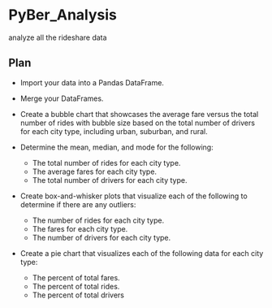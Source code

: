 # PyBer_Analysis
analyze all the rideshare data

## Plan 

- Import your data into a Pandas DataFrame.

- Merge your DataFrames.

- Create a bubble chart that showcases the average fare versus the total number of rides with bubble size based on the total number of drivers for each city type, including urban, suburban, and rural.

- Determine the mean, median, and mode for the following:
	- The total number of rides for each city type.
	- The average fares for each city type.
	- The total number of drivers for each city type.
- Create box-and-whisker plots that visualize each of the following to determine if there are any outliers:
	- The number of rides for each city type.
	- The fares for each city type.
	- The number of drivers for each city type.
- Create a pie chart that visualizes each of the following data for each city type:
	- The percent of total fares.
	- The percent of total rides.
	- The percent of total drivers